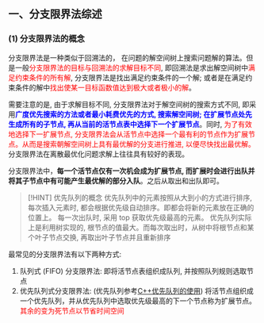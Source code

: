 ## 一、分支限界法综述
### (1) 分支限界法的概念
分支限界法是一种类似于回溯法的， 在问题的解空间树上搜索问题解的算法。但是一般<mark style="background: transparent; color: red">分支限界法的目标与回溯法的求解目标不同</mark>, 即回溯法是求出解空间树中<mark style="background: transparent; color: red">满足约束条件的所有解</mark>, 分支限界法是找出满足约束条件的一个解; 或者是在满足约束条件的解中<mark style="background: transparent; color: red">找出使某一目标函数值达到极大或者极小的解</mark>。

需要注意的是, 由于求解目标不同, 分支限界法对于解空间树的搜索方式不同, 即采用<b><mark style="background: transparent; color: blue">广度优先搜索的方法或者最小耗费优先的方式, 搜索解空间树; 在扩展节点处先生成所有的子节点, 再从当前的活节点表中选择下一个扩展节点</mark></b>。同时, <mark style="background: transparent; color: red">为了有效地选择下一扩展节点, 分支限界法会从活节点中选择一个最有利的节点作为扩展节点。从而是搜索朝解空间树上具有最优解的分支进行推进, 以便尽快找出最优解。</mark>分支限界法在离散最优化问题求解上往往具有较好的表现。

分支限界法中，**每一个活节点仅有一次机会成为扩展节点, 而扩展时会进行出队并将其子节点中有可能产生最优解的部分入队**。之后从取出和出队即可。

> [!HINT] 优先队列的概念
> 优先队列中的元素按照从大到小的方式进行排序, 每次插入元素时, 都会根据优先级自动排序。即都会将新的元素放在正确的位置上。
> 每一次出队时, 采用 top 获取优先级最高的元素。
> 优先队列实际上是利用树实现的, 根节点的值最大。而每次取出时，从树中将根节点和某个叶子节点交换, 再取出叶子节点并且重新排序 

最常见的分支限界法有以下两种方式: 
1. 队列式 (FIFO) 分支限界法: 即将活节点表组织成队列, 并按照队列规则选取节点
2. 优先队列式分支限界法: (优先队列参考[C++优先队列的使用](https://blog.csdn.net/m0_75215937/article/details/132418111)) 将活节点组织成一个优先队列，并从优先队列中选取优先级最高的下一个节点称为扩展节点。<mark style="background: transparent; color: red">其余的变为死节点以节省时间空间</mark>

